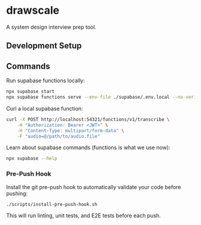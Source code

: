 # drawscale
A system design interview prep tool.

## Development Setup

## Commands

Run supabase functions locally:
```bash
npx supabase start
npx supabase functions serve --env-file ./supabase/.env.local --no-verify-jwt
```

Curl a local supabase function:
```bash
curl -X POST http://localhost:54321/functions/v1/transcribe \
    -H "Authorization: Bearer <JWT>" \
    -H "Content-Type: multipart/form-data" \
    -F "audio=@/path/to/audio.file"
```

Learn about supabase commands (functions is what we use now):
```bash
npx supabase --help
```

### Pre-Push Hook

Install the git pre-push hook to automatically validate your code before pushing:

```bash
./scripts/install-pre-push-hook.sh
```

This will run linting, unit tests, and E2E tests before each push.
